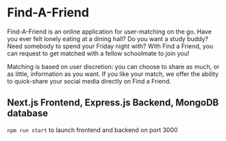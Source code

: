 # Find-A-Friend

Find-A-Friend is an online application for user-matching on the go. 
Have you ever felt lonely eating at a dining hall? Do you want a study buddy? Need somebody to spend your Friday night with?
With Find a Friend, you can request to get matched with a fellow schoolmate to join you!

Matching is based on user discretion: you can choose to share as much, or as little, information as you want.
If you like your match, we offer the ability to quick-share your social media directly on Find a Friend.

## Next.js Frontend, Express.js Backend, MongoDB database

`npm run start` to launch frontend and backend on port 3000